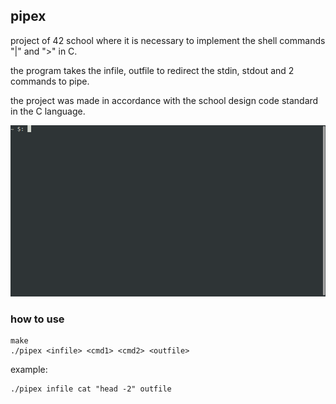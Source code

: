 ## pipex

project of 42 school where it is necessary to implement the shell commands "|" and ">" in C.

the program takes the infile, outfile to redirect the stdin, stdout and 2 commands to pipe.

the project was made in accordance with the school design code standard in the C language.

![](pipex.gif)

### how to use
```
make
./pipex <infile> <cmd1> <cmd2> <outfile>
```
example:
```
./pipex infile cat "head -2" outfile
```
